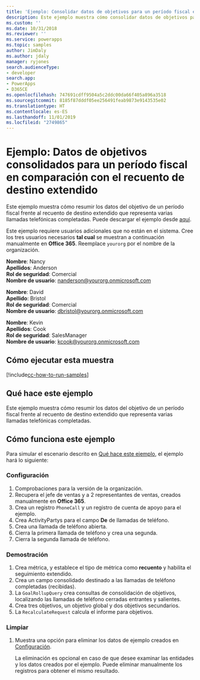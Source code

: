 ```yaml
---
title: 'Ejemplo: Consolidar datos de objetivos para un período fiscal en comparación con el recuento de destino extendido (Common Data Service) | Microsoft Docs'
description: Este ejemplo muestra cómo consolidar datos de objetivos para un período fiscal en comparación con el recuento de destino extendido.
ms.custom: ''
ms.date: 10/31/2018
ms.reviewer: ''
ms.service: powerapps
ms.topic: samples
author: JimDaly
ms.author: jdaly
manager: ryjones
search.audienceType:
- developer
search.app:
- PowerApps
- D365CE
ms.openlocfilehash: 747691cdff9504a5c2ddc00da66f405a896a3518
ms.sourcegitcommit: 8185f87dddf05ee256491feab9873e9143535e02
ms.translationtype: HT
ms.contentlocale: es-ES
ms.lasthandoff: 11/01/2019
ms.locfileid: "2749865"
---
```

# <a name="sample-rollup-goal-data-for-a-fiscal-period-against-the-stretch-target-count"></a>Ejemplo: Datos de objetivos consolidados para un período fiscal en comparación con el recuento de destino extendido

<!-- https://docs.microsoft.com/dynamics365/customer-engagement/developer/sample-rollup-goal-data-fiscal-period-stretch-target-count -->

Este ejemplo muestra cómo resumir los datos del objetivo de un período fiscal frente al recuento de destino extendido que representa varias llamadas telefónicas completadas. Puede descargar el ejemplo desde [aquí](https://github.com/Microsoft/PowerApps-Samples/tree/master/cds/orgsvc/C%23/GoalDataForFiscalYear).

Este ejemplo requiere usuarios adicionales que no están en el sistema. Cree los tres usuarios necesarios **tal cual** se muestran a continuación manualmente en **Office 365**. Reemplace `yourorg` por el nombre de la organización.

**Nombre**: Nancy<br/>
**Apellidos**: Anderson<br/>
**Rol de seguridad**: Comercial<br/>
**Nombre de usuario**: nanderson@yourorg.onmicrosoft.com<br/>

**Nombre**: David<br/>
**Apellido**: Bristol<br/>
**Rol de seguridad**: Comercial<br/>
**Nombre de usuario**: dbristol@yourorg.onmicrosoft.com<br/>

**Nombre**: Kevin<br/>
**Apellidos**: Cook<br/>
**Rol de seguridad**: SalesManager<br/>
**Nombre de usuario**: kcook@yourorg.onmicrosoft.com<br/>

## <a name="how-to-run-this-sample"></a>Cómo ejecutar esta muestra

[!include[cc-how-to-run-samples](../../includes/cc-how-to-run-samples.md)]

## <a name="what-this-sample-does"></a>Qué hace este ejemplo

Este ejemplo muestra cómo resumir los datos del objetivo de un período fiscal frente al recuento de destino extendido que representa varias llamadas telefónicas completadas.

## <a name="how-this-sample-works"></a>Cómo funciona este ejemplo

Para simular el escenario descrito en [Qué hace este ejemplo](#what-this-sample-does), el ejemplo hará lo siguiente:

### <a name="setup"></a>Configuración

1. Comprobaciones para la versión de la organización.
2. Recupera el jefe de ventas y a 2 representantes de ventas, creados manualmente en **Office 365**.
3. Crea un registro `PhoneCall` y un registro de cuenta de apoyo para el ejemplo.
4. Crea ActivityPartys para el campo **De** de llamadas de teléfono.
5. Crea una llamada de teléfono abierta.
6. Cierra la primera llamada de teléfono y crea una segunda.
7. Cierra la segunda llamada de teléfono.

### <a name="demonstrate"></a>Demostración

1. Crea métrica, y establece el tipo de métrica como **recuento** y habilita el seguimiento extendido.
2. Crea un campo consolidado destinado a las llamadas de teléfono completadas (recibidas).
3. La `GoalRollupQuery` crea consultas de consolidación de objetivos, localizando las llamadas de teléfono cerradas entrantes y salientes. 
4. Crea tres objetivos, un objetivo global y dos objetivos secundarios.
5. La `RecalculateRequest` calcula el informe para objetivos. 

### <a name="clean-up"></a>Limpiar

1. Muestra una opción para eliminar los datos de ejemplo creados en [Configuración](#setup).

    La eliminación es opcional en caso de que desee examinar las entidades y los datos creados por el ejemplo. Puede eliminar manualmente los registros para obtener el mismo resultado.
